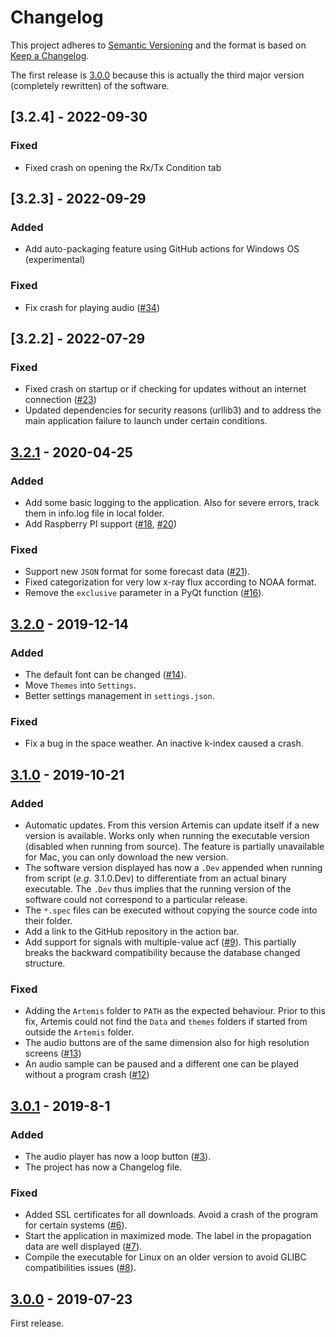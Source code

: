 # Changelog
This project adheres to [Semantic Versioning](https://semver.org/spec/v2.0.0.html) and the format is based on [Keep a Changelog](https://keepachangelog.com/en/1.0.0/).

The first release is [3.0.0] because this is actually the third major version (completely rewritten) of the software.

## [3.2.4] - 2022-09-30
### Fixed
- Fixed crash on opening the Rx/Tx Condition tab

## [3.2.3] - 2022-09-29
### Added
- Add auto-packaging feature using GitHub actions for Windows OS (experimental)
### Fixed
- Fix crash for playing audio ([#34](https://github.com/AresValley/Artemis/pull/34))

## [3.2.2] - 2022-07-29
### Fixed
- Fixed crash on startup or if checking for updates without an internet connection ([#23](https://github.com/AresValley/Artemis/pull/23))
- Updated dependencies for security reasons (urllib3) and to address the main application failure to launch under certain conditions.

## [3.2.1] - 2020-04-25
### Added
- Add some basic logging to the application. Also for severe errors, track them in info.log file in local folder.
- Add Raspberry PI support ([#18](https://github.com/AresValley/Artemis/pull/18), [#20](https://github.com/AresValley/Artemis/pull/20))

### Fixed
- Support new `JSON` format for some forecast data ([#21](https://github.com/AresValley/Artemis/pull/14)).
- Fixed categorization for very low x-ray flux according to NOAA format.
- Remove the `exclusive` parameter in a PyQt function ([#16](https://github.com/AresValley/Artemis/pull/16)).
  

## [3.2.0] - 2019-12-14

### Added
- The default font can be changed ([#14](https://github.com/AresValley/Artemis/pull/14)).
- Move `Themes` into `Settings`.
- Better settings management in `settings.json`.

### Fixed
- Fix a bug in the space weather. An inactive k-index caused a crash.

## [3.1.0] - 2019-10-21
### Added
- Automatic updates. From this version Artemis can update itself if a new version is available. Works only when running the executable version (disabled when running from source). The feature is partially unavailable for Mac, you can only download the new version.
- The software version displayed has now a `.Dev` appended when running from script (_e.g._ 3.1.0.Dev) to differentiate from an actual binary executable. The `.Dev` thus implies that the running version of the software could not correspond to a particular release.
- The `*.spec` files can be executed without copying the source code into
  their folder.
- Add a link to the GitHub repository in the action bar.
- Add support for signals with multiple-value acf ([#9](https://github.com/AresValley/Artemis/pull/9)). This partially breaks the backward compatibility because the database changed structure.

### Fixed
- Adding the `Artemis` folder to `PATH` as the expected behaviour. Prior to this fix, Artemis could not find the `Data` and `themes` folders if started from outside the `Artemis` folder.
- The audio buttons are of the same dimension also for high resolution screens ([#13](https://github.com/AresValley/Artemis/pull/13))
- An audio sample can be paused and a different one can be played without a program crash ([#12](https://github.com/AresValley/Artemis/pull/12))

## [3.0.1] - 2019-8-1
### Added
- The audio player has now a loop button ([#3](https://github.com/AresValley/Artemis/pull/3)).
- The project has now a Changelog file.

### Fixed
- Added SSL certificates for all downloads. Avoid a crash of the program for certain systems ([#6](https://github.com/AresValley/Artemis/pull/6)).
- Start the application in maximized mode. The label in the propagation data are well displayed ([#7](https://github.com/AresValley/Artemis/pull/7)).
- Compile the executable for Linux on an older version to avoid GLIBC compatibilities issues ([#8](https://github.com/AresValley/Artemis/pull/8)).

## [3.0.0] - 2019-07-23
First release.


<!-- Links definitions -->
[Unreleased]: https://github.com/AresValley/Artemis/compare/v3.2.1...HEAD
[3.2.1]: https://github.com/AresValley/Artemis/compare/v3.2.0...v3.2.1
[3.2.0]: https://github.com/AresValley/Artemis/compare/v3.1.0...v3.2.0
[3.1.0]: https://github.com/AresValley/Artemis/compare/v3.0.1...v3.1.0
[3.0.1]: https://github.com/AresValley/Artemis/compare/v3.0.0...v3.0.1
[3.0.0]: https://github.com/AresValley/Artemis/releases/tag/v3.0.0